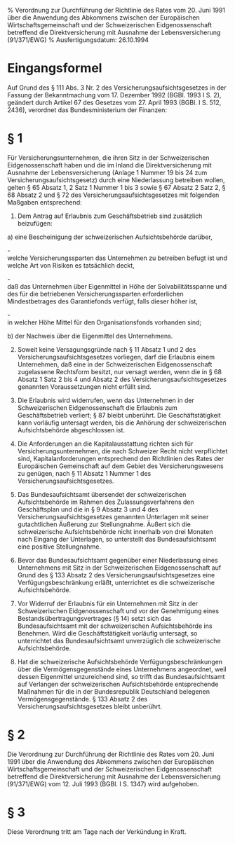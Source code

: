 % Verordnung zur Durchführung der Richtlinie des Rates vom 20. Juni 1991 über die Anwendung des Abkommens zwischen der Europäischen Wirtschaftsgemeinschaft und der Schweizerischen Eidgenossenschaft betreffend die Direktversicherung mit Ausnahme der Lebensversicherung (91/371/EWG)
% Ausfertigungsdatum: 26.10.1994
 
# Eingangsformel

Auf Grund des § 111 Abs. 3 Nr. 2 des Versicherungsaufsichtsgesetzes in der Fassung der Bekanntmachung vom 17. Dezember 1992 (BGBl. 1993 I S. 2), geändert durch Artikel 67 des Gesetzes vom 27. April 1993 (BGBl. I S. 512, 2436), verordnet das Bundesministerium der Finanzen:

# § 1

Für Versicherungsunternehmen, die ihren Sitz in der Schweizerischen Eidgenossenschaft haben und die im Inland die Direktversicherung mit Ausnahme der Lebensversicherung (Anlage 1 Nummer 19 bis 24 zum Versicherungsaufsichtsgesetz) durch eine Niederlassung betreiben wollen, gelten § 65 Absatz 1, 2 Satz 1 Nummer 1 bis 3 sowie § 67 Absatz 2 Satz 2, § 68 Absatz 2 und § 72 des Versicherungsaufsichtsgesetzes mit folgenden Maßgaben entsprechend:

1. Dem Antrag auf Erlaubnis zum Geschäftsbetrieb sind zusätzlich beizufügen:

a) eine Bescheinigung der schweizerischen Aufsichtsbehörde darüber,

\-  
welche Versicherungssparten das Unternehmen zu betreiben befugt ist und welche Art von Risiken es tatsächlich deckt,

\-  
daß das Unternehmen über Eigenmittel in Höhe der Solvabilitätsspanne und des für die betriebenen Versicherungssparten erforderlichen Mindestbetrages des Garantiefonds verfügt, falls dieser höher ist,

\-  
in welcher Höhe Mittel für den Organisationsfonds vorhanden sind;

b) der Nachweis über die Eigenmittel des Unternehmens.

2. Soweit keine Versagungsgründe nach § 11 Absatz 1 und 2 des Versicherungsaufsichtsgesetzes vorliegen, darf die Erlaubnis einem Unternehmen, daß eine in der Schweizerischen Eidgenossenschaft zugelassene Rechtsform besitzt, nur versagt werden, wenn die in § 68 Absatz 1 Satz 2 bis 4 und Absatz 2 des Versicherungsaufsichtsgesetzes genannten Voraussetzungen nicht erfüllt sind.

3. Die Erlaubnis wird widerrufen, wenn das Unternehmen in der Schweizerischen Eidgenossenschaft die Erlaubnis zum Geschäftsbetrieb verliert; § 87 bleibt unberührt. Die Geschäftstätigkeit kann vorläufig untersagt werden, bis die Anhörung der schweizerischen Aufsichtsbehörde abgeschlossen ist.

4. Die Anforderungen an die Kapitalausstattung richten sich für Versicherungsunternehmen, die nach Schweizer Recht nicht verpflichtet sind, Kapitalanforderungen entsprechend den Richtlinien des Rates der Europäischen Gemeinschaft auf dem Gebiet des Versicherungswesens zu genügen, nach § 11 Absatz 1 Nummer 1 des Versicherungsaufsichtsgesetzes.

5. Das Bundesaufsichtsamt übersendet der schweizerischen Aufsichtsbehörde im Rahmen des Zulassungsverfahrens den Geschäftsplan und die in § 9 Absatz 3 und 4 des Versicherungsaufsichtsgesetzes genannten Unterlagen mit seiner gutachtlichen Äußerung zur Stellungnahme. Äußert sich die schweizerische Aufsichtsbehörde nicht innerhalb von drei Monaten nach Eingang der Unterlagen, so unterstellt das Bundesaufsichtsamt eine positive Stellungnahme.

6. Bevor das Bundesaufsichtsamt gegenüber einer Niederlassung eines Unternehmens mit Sitz in der Schweizerischen Eidgenossenschaft auf Grund des § 133 Absatz 2 des Versicherungsaufsichtsgesetzes eine Verfügungsbeschränkung erläßt, unterrichtet es die schweizerische Aufsichtsbehörde.

7. Vor Widerruf der Erlaubnis für ein Unternehmen mit Sitz in der Schweizerischen Eidgenossenschaft und vor der Genehmigung eines Bestandsübertragungsvertrages (§ 14) setzt sich das Bundesaufsichtsamt mit der schweizerischen Aufsichtsbehörde ins Benehmen. Wird die Geschäftstätigkeit vorläufig untersagt, so unterrichtet das Bundesaufsichtsamt unverzüglich die schweizerische Aufsichtsbehörde.

8. Hat die schweizerische Aufsichtsbehörde Verfügungsbeschränkungen über die Vermögensgegenstände eines Unternehmens angeordnet, weil dessen Eigenmittel unzureichend sind, so trifft das Bundesaufsichtsamt auf Verlangen der schweizerischen Aufsichtsbehörde entsprechende Maßnahmen für die in der Bundesrepublik Deutschland belegenen Vermögensgegenstände. § 133 Absatz 2 des Versicherungsaufsichtsgesetzes bleibt unberührt.

# § 2

Die Verordnung zur Durchführung der Richtlinie des Rates vom 20. Juni 1991 über die Anwendung des Abkommens zwischen der Europäischen Wirtschaftsgemeinschaft und der Schweizerischen Eidgenossenschaft betreffend die Direktversicherung mit Ausnahme der Lebensversicherung (91/371/EWG) vom 12. Juli 1993 (BGBl. I S. 1347) wird aufgehoben.

# § 3

Diese Verordnung tritt am Tage nach der Verkündung in Kraft.
